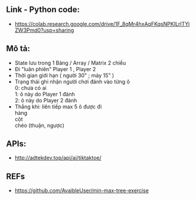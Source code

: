 
## Link - Python code:
- https://colab.research.google.com/drive/1F_8qMr4hxAqFKqsNPKILrlTYiZW3Pmd0?usp=sharing 

## Mô tả:
- State lưu trong 1 Bảng / Array / Matrix 2 chiều  
- Đi "luân phiên" Player 1 , Player 2  
- Thời gian giới hạn ( người 30" ; máy 15" )  
- Trạng thái ghi nhận người chơi đánh vào từng ô  
0: chưa có ai  
1: ô này do Player 1 đánh  
2: ô này do Player 2 đánh  
- Thắng khi: liên tiếp max 5 ô được đi  
hàng  
cột  
chéo (thuận, ngược)  


## APIs:
- http://adtekdev.top/api/ai/tiktaktoe/ 


## REFs
-  https://github.com/AvaibleUser/min-max-tree-exercise  


